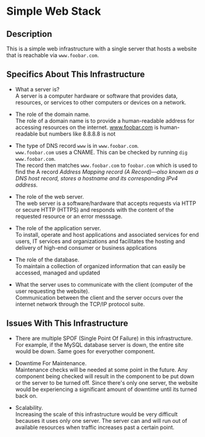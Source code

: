 # Simple Web Stack

## Description

This is a simple web infrastructure with a single server that hosts a website that is reachable via `www.foobar.com`.
## Specifics About This Infrastructure

+ What a server is?<br/>A server is a computer hardware or software that provides data, resources, or services to other computers or devices on a network.

+ The role of the domain name.<br/>The role of a domain name is to provide a human-readable address for accessing resources on the internet. www.foobar.com is human-readable but numbers like 8.8.8.8 is not

+ The type of DNS record `www` is in `www.foobar.com`.<br/>`www.foobar.com` uses a CNAME. This can be checked by running `dig www.foobar.com`.<br/>The record then matches `www.foobar.com` to `foobar.com` which is used to find the A record
<i>Address Mapping record (A Record)—also known as a DNS host record, stores a hostname and its corresponding IPv4 address.</i>

+ The role of the web server.<br/>The web server is a software/hardware that accepts requests via HTTP or secure HTTP (HTTPS) and responds with the content of the requested resource or an error messsage.

+ The role of the application server.<br/>To install, operate and host applications and associated services for end users, IT services and organizations and facilitates the hosting and delivery of high-end consumer or business applications

+ The role of the database.<br/>To maintain a collection of organized information that can easily be accessed, managed and updated

+ What the server uses to communicate with the client (computer of the user requesting the website).<br/>Communication between the client and the server occurs over the internet network through the TCP/IP protocol suite.

## Issues With This Infrastructure

+ There are multiple SPOF (Single Point Of Failure) in this infrastructure.<br/>For example, if the MySQL database server is down, the entire site would be down. Same goes for everyother component.

+ Downtime For Maintenance.<br/>Maintenance checks will be needed at some point in the future. Any component being checked will result in the component to be put down or the server to be turned off. Since there's only one server, the website would be experiencing a significant amount of downtime until its turned back on.

+ Scalability.<br/>Increasing the scale of this infrastructure would be very difficult becauses it uses only one server. The server can and will run out of available resources when traffic increases past a certain point.
